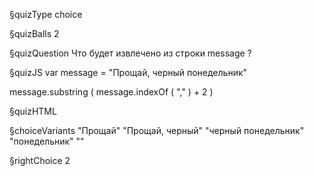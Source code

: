 §quizType
choice

§quizBalls
2

§quizQuestion
Что будет извлечено из строки message ?



§quizJS
var message = "Прощай, черный понедельник"

message.substring ( message.indexOf ( "," ) + 2 )

§quizHTML



§choiceVariants
"Прощай"
"Прощай, черный"
"черный понедельник"
"понедельник"
""


§rightChoice
2
